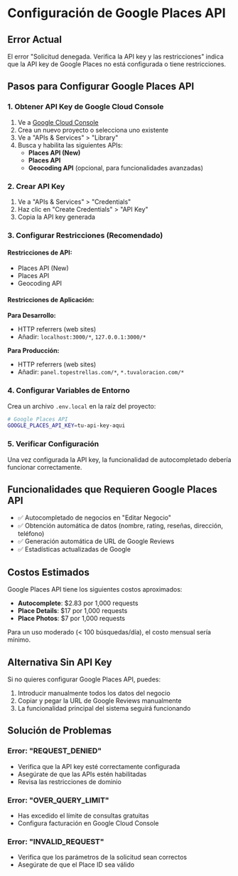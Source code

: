 # Configuración de Google Places API

## Error Actual
El error "Solicitud denegada. Verifica la API key y las restricciones" indica que la API key de Google Places no está configurada o tiene restricciones.

## Pasos para Configurar Google Places API

### 1. Obtener API Key de Google Cloud Console

1. Ve a [Google Cloud Console](https://console.cloud.google.com/)
2. Crea un nuevo proyecto o selecciona uno existente
3. Ve a "APIs & Services" > "Library"
4. Busca y habilita las siguientes APIs:
   - **Places API (New)**
   - **Places API**
   - **Geocoding API** (opcional, para funcionalidades avanzadas)

### 2. Crear API Key

1. Ve a "APIs & Services" > "Credentials"
2. Haz clic en "Create Credentials" > "API Key"
3. Copia la API key generada

### 3. Configurar Restricciones (Recomendado)

#### Restricciones de API:
- Places API (New)
- Places API
- Geocoding API

#### Restricciones de Aplicación:
**Para Desarrollo:**
- HTTP referrers (web sites)
- Añadir: `localhost:3000/*`, `127.0.0.1:3000/*`

**Para Producción:**
- HTTP referrers (web sites)
- Añadir: `panel.topestrellas.com/*`, `*.tuvaloracion.com/*`

### 4. Configurar Variables de Entorno

Crea un archivo `.env.local` en la raíz del proyecto:

```bash
# Google Places API
GOOGLE_PLACES_API_KEY=tu-api-key-aqui
```

### 5. Verificar Configuración

Una vez configurada la API key, la funcionalidad de autocompletado debería funcionar correctamente.

## Funcionalidades que Requieren Google Places API

- ✅ Autocompletado de negocios en "Editar Negocio"
- ✅ Obtención automática de datos (nombre, rating, reseñas, dirección, teléfono)
- ✅ Generación automática de URL de Google Reviews
- ✅ Estadísticas actualizadas de Google

## Costos Estimados

Google Places API tiene los siguientes costos aproximados:
- **Autocomplete**: $2.83 por 1,000 requests
- **Place Details**: $17 por 1,000 requests
- **Place Photos**: $7 por 1,000 requests

Para un uso moderado (< 100 búsquedas/día), el costo mensual sería mínimo.

## Alternativa Sin API Key

Si no quieres configurar Google Places API, puedes:
1. Introducir manualmente todos los datos del negocio
2. Copiar y pegar la URL de Google Reviews manualmente
3. La funcionalidad principal del sistema seguirá funcionando

## Solución de Problemas

### Error: "REQUEST_DENIED"
- Verifica que la API key esté correctamente configurada
- Asegúrate de que las APIs estén habilitadas
- Revisa las restricciones de dominio

### Error: "OVER_QUERY_LIMIT"
- Has excedido el límite de consultas gratuitas
- Configura facturación en Google Cloud Console

### Error: "INVALID_REQUEST"
- Verifica que los parámetros de la solicitud sean correctos
- Asegúrate de que el Place ID sea válido

